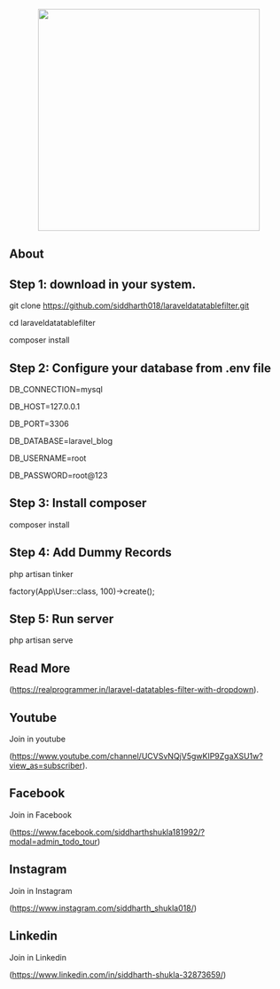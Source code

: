 <p align="center"><img src="https://res.cloudinary.com/dtfbvvkyp/image/upload/v1566331377/laravel-logolockup-cmyk-red.svg" width="400"></p>

</p>

## About
<h2>Step 1: download in your system.</h2>  

git clone https://github.com/siddharth018/laraveldatatablefilter.git

cd laraveldatatablefilter

composer install

<h2>Step 2: Configure your database from .env file</h2> 

DB_CONNECTION=mysql

DB_HOST=127.0.0.1

DB_PORT=3306

DB_DATABASE=laravel_blog

DB_USERNAME=root

DB_PASSWORD=root@123

<h2>Step 3: Install composer</h2> 

composer install

<h2>Step 4: Add Dummy Records</h2>  

php artisan tinker

factory(App\User::class, 100)->create();

<h2>Step 5: Run server</h2>  

php artisan serve

## Read More

(https://realprogrammer.in/laravel-datatables-filter-with-dropdown).

## Youtube
Join in youtube

(https://www.youtube.com/channel/UCVSvNQjV5gwKIP9ZgaXSU1w?view_as=subscriber).

## Facebook
Join in Facebook

(https://www.facebook.com/siddharthshukla181992/?modal=admin_todo_tour)

## Instagram
Join in Instagram

(https://www.instagram.com/siddharth_shukla018/)

## Linkedin
Join in Linkedin

(https://www.linkedin.com/in/siddharth-shukla-32873659/)
